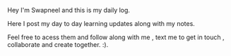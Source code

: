 Hey I'm Swapneel and this is my daily log.

Here I post my day to day learning updates along with my notes.

Feel free to acess them and follow along with me , 
text me to get in touch , collaborate and create together. :). 

